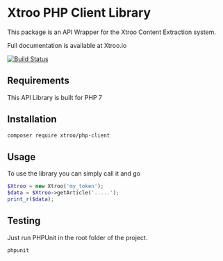 # Xtroo PHP Client Library

This package is an API Wrapper for the Xtroo Content Extraction system.

Full documentation is available at Xtroo.io

[![Build Status](https://travis-ci.org/Xtroo/php-client.svg?branch=master)](https://travis-ci.org/Xtroo/php-client)

## Requirements

This API Library is built for PHP 7

## Installation

```bash
composer require xtroo/php-client
```

## Usage

To use the library you can simply call it and go

```php
$Xtroo = new Xtroo('my_token');
$data = $Xtroo->getArticle('.....');
print_r($data);
```


## Testing

Just run PHPUnit in the root folder of the project.

```bash
phpunit
```

